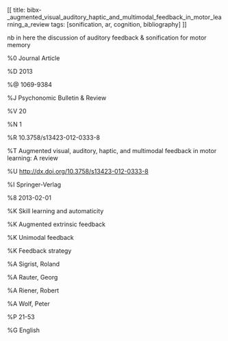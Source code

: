 [[
title: bibx-_augmented_visual_auditory_haptic_and_multimodal_feedback_in_motor_learning_a_review
tags: [sonification, ar, cognition, bibliography]
]]

nb in here the discussion of auditory feedback & sonification for motor memory

  

%0 Journal Article

%D 2013

%@ 1069-9384

%J Psychonomic Bulletin & Review

%V 20

%N 1

%R 10.3758/s13423-012-0333-8

%T Augmented visual, auditory, haptic, and multimodal feedback in motor
learning: A review

%U <http://dx.doi.org/10.3758/s13423-012-0333-8>

%I Springer-Verlag

%8 2013-02-01

%K Skill learning and automaticity

%K Augmented extrinsic feedback

%K Unimodal feedback

%K Feedback strategy

%A Sigrist, Roland

%A Rauter, Georg

%A Riener, Robert

%A Wolf, Peter

%P 21-53

%G English
